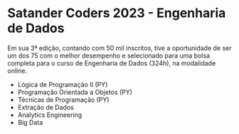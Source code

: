 # Satander Coders 2023 - Engenharia de Dados

Em sua 3ª edição, contando com 50 mil inscritos, tive a oportunidade de ser um dos 75 com o melhor desempenho e selecionado para uma bolsa completa para o curso de Engenharia de Dados (324h), na modalidade online.


- Lógica de Programação II (PY)
- Programação Orientada a Objetos (PY)
- Técnicas de Programação (PY)
- Extração de Dados
- Analytics Engineering
- Big Data